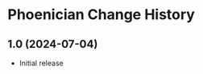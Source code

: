 Phoenician Change History
====================


1.0 (2024-07-04)
----------------
* Initial release
